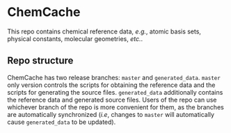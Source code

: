 # ChemCache

This repo contains chemical reference data, *e.g.*, atomic basis sets, physical constants, 
molecular geometries, *etc.*.

## Repo structure

ChemCache has two release branches: `master` and `generated_data`. `master` only version
controls the scripts for obtaining the reference data and the scripts for generating the
source files. `generated_data` additionally contains the reference data and generated
source files. Users of the repo can use whichever branch of the repo is more convenient
for them, as the branches are automatically synchronized (*i.e*, changes to `master` will
automatically cause `generated_data` to be updated).
